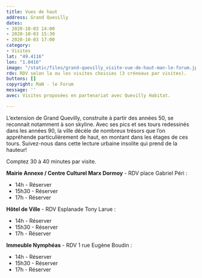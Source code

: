 ```yaml
---
title: Vues de haut
address: Grand Quevilly
dates:
- 2020-10-03 14:00
- 2020-10-03 15:30
- 2020-10-03 17:00
category:
- Visites
lat: "49.4116"
lon: "1.0416"
image: "/static/files/grand-quevilly_visite-vue-de-haut-man-le-forum.jpg"
rdv: RDV selon la ou les visites choisies (3 créneaux par visites).
buttons: []
copyright: MaN - le Forum
message: ''
avec: Visites proposées en partenariat avec Quevilly Habitat.

---
```

L’extension de Grand Quevilly, construite à partir des années 50, se reconnait notamment à son skyline. Avec ses pics et ses tours redessinés dans les années 90, la ville décèle de nombreux trésors que l’on appréhende particulièrement de haut, en montant dans les étages de ces tours. Suivez-nous dans cette lecture urbaine insolite qui prend de la hauteur!

Comptez 30 à 40 minutes par visite.

**Mairie Annexe / Centre Culturel Marx Dormoy** - RDV place Gabriel Péri : 

* 14h - Réserver
* 15h30 - Réserver
* 17h - Réserver

**Hôtel de Ville** - RDV Esplanade Tony Larue :

* 14h - Réserver
* 15h30 - Réserver
* 17h - Réserver

**Immeuble Nymphéas** - RDV 1 rue Eugène Boudin :

* 14h - Réserver
* 15h30 - Réserver
* 17h - Réserver